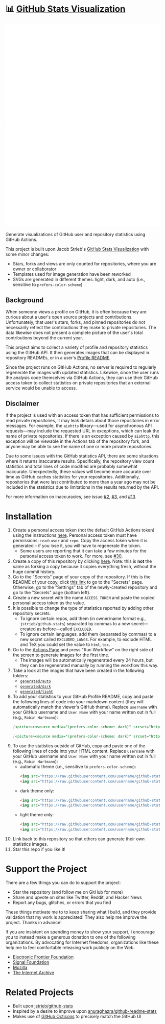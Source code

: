# 📊 [GitHub Stats Visualization][github-stats-orig]

[<picture><source media="(prefers-color-scheme: dark)" srcset="https://raw.githubusercontent.com/robin-hartmann/github-stats/master/generated/dark/overview.svg"><img alt="GitHub Statistics for Robin Hartmann" src="https://raw.githubusercontent.com/robin-hartmann/github-stats/master/generated/light/overview.svg"></picture>][github-stats-custom]
[<picture><source media="(prefers-color-scheme: dark)" srcset="https://raw.githubusercontent.com/robin-hartmann/github-stats/master/generated/dark/languages.svg"><img alt="Languages used by Robin Hartmann" src="https://raw.githubusercontent.com/robin-hartmann/github-stats/master/generated/light/languages.svg"></picture>][github-stats-custom]

Generate visualizations of GitHub user and repository statistics using GitHub
Actions.

This project is built upon Jacob Strieb's [GitHub Stats Visualization][github-stats-orig]
with some minor changes:

- Stars, forks and views are only counted for repositories, where you are owner or collaborator
- Templates used for image generation have been reworked
- SVGs are generated in different themes: light, dark, and auto (i.e., sensitive to `prefers-color-scheme`)

## Background

When someone views a profile on GitHub, it is often because they are curious
about a user's open source projects and contributions. Unfortunately, that
user's stars, forks, and pinned repositories do not necessarily reflect the
contributions they make to private repositories. The data likewise does not
present a complete picture of the user's total contributions beyond the current
year.

This project aims to collect a variety of profile and repository statistics
using the GitHub API. It then generates images that can be displayed in
repository READMEs, or in a user's [Profile
README](https://docs.github.com/en/github/setting-up-and-managing-your-github-profile/managing-your-profile-readme).

Since the project runs on GitHub Actions, no server is required to regularly
regenerate the images with updated statistics. Likewise, since the user runs
the analysis code themselves via GitHub Actions, they can use their GitHub
access token to collect statistics on private repositories that an external
service would be unable to access.

## Disclaimer

If the project is used with an access token that has sufficient permissions to
read private repositories, it may leak details about those repositories in
error messages. For example, the `aiohttp` library—used for asynchronous API
requests—may include the requested URL in exceptions, which can leak the name
of private repositories. If there is an exception caused by `aiohttp`, this
exception will be viewable in the Actions tab of the repository fork, and
anyone may be able to see the name of one or more private repositories.

Due to some issues with the GitHub statistics API, there are some situations
where it returns inaccurate results. Specifically, the repository view count
statistics and total lines of code modified are probably somewhat inaccurate.
Unexpectedly, these values will become more accurate over time as GitHub
caches statistics for your repositories. Additionally, repositories that were
last contributed to more than a year ago may not be included in the statistics
due to limitations in the results returned by the API.

For more information on inaccuracies, see issue
[#2](https://github.com/jstrieb/github-stats/issues/2),
[#3](https://github.com/jstrieb/github-stats/issues/3), and
[#13](https://github.com/jstrieb/github-stats/issues/13).

# Installation

<!-- TODO: Add details and screenshots -->

1. Create a personal access token (not the default GitHub Actions token) using
   the instructions
   [here](https://docs.github.com/en/github/authenticating-to-github/creating-a-personal-access-token).
   Personal access token must have permissions: `read:user` and `repo`. Copy
   the access token when it is generated – if you lose it, you will have to
   regenerate the token.
   - Some users are reporting that it can take a few minutes for the personal
     access token to work. For more, see
     [#30](https://github.com/jstrieb/github-stats/issues/30).
2. Create a copy of this repository by clicking
   [here](https://github.com/robin-hartmann/github-stats/generate). Note: this is
   **not** the same as forking a copy because it copies everything fresh,
   without the huge commit history.
3. Go to the "Secrets" page of your copy of the repository. If this is the
   README of your copy, click [this link](../../settings/secrets/actions) to go
   to the "Secrets" page. Otherwise, go to the "Settings" tab of the
   newly-created repository and go to the "Secrets" page (bottom left).
4. Create a new secret with the name `ACCESS_TOKEN` and paste the copied
   personal access token as the value.
5. It is possible to change the type of statistics reported by adding other
   repository secrets.
   - To ignore certain repos, add them (in owner/name format e.g.,
     `jstrieb/github-stats`) separated by commas to a new secret—created as
     before—called `EXCLUDED`.
   - To ignore certain languages, add them (separated by commas) to a new
     secret called `EXCLUDED_LANGS`. For example, to exclude HTML and TeX you
     could set the value to `html,tex`.
6. Go to the [Actions
   Page](../../actions?query=workflow%3A"Generate+Stats+Images") and press "Run
   Workflow" on the right side of the screen to generate images for the first
   time.
   - The images will be automatically regenerated every 24 hours, but they can
     be regenerated manually by running the workflow this way.
7. Take a look at the images that have been created in the following folders:
   - [`generated/auto`](generated/auto)
   - [`generated/dark`](generated/dark)
   - [`generated/light`](generated/light)
8. To add your statistics to your GitHub Profile README, copy and paste the
   following lines of code into your markdown content
   (they will automatically match the viewer's GitHub theme). Replace `username`
   with your GitHub username and `User Name` with your name written out in full
   (e.g., `Robin Hartmann`):
   ```md
   [<picture><source media="(prefers-color-scheme: dark)" srcset="https://raw.githubusercontent.com/username/github-stats/master/generated/dark/overview.svg"><img alt="GitHub Statistics for User Name" src="https://raw.githubusercontent.com/username/github-stats/master/generated/light/overview.svg"></picture>](https://github.com/username/github-stats#readme)
   ```
   ```md
   [<picture><source media="(prefers-color-scheme: dark)" srcset="https://raw.githubusercontent.com/username/github-stats/master/generated/dark/languages.svg"><img alt="Languages used by User Name" src="https://raw.githubusercontent.com/username/github-stats/master/generated/light/languages.svg"></picture>](https://github.com/username/github-stats#readme)
   ```
9. To use the statistics outside of GitHub, copy and paste one of the
   following lines of code into your HTML content. Replace `username`
   with your GitHub username and `User Name` with your name written out in full
   (e.g., `Robin Hartmann`):
   - automatic theme (i.e., sensitive to `prefers-color-scheme`):
     ```html
     <img src="https://raw.githubusercontent.com/username/github-stats/master/generated/auto/overview.svg" width="320" height="210" alt="GitHub Statistics for User Name">
     <img src="https://raw.githubusercontent.com/username/github-stats/master/generated/auto/languages.svg" width="320" height="210" alt="Languages used by User Name">
     ```
   - dark theme only:
     ```html
     <img src="https://raw.githubusercontent.com/username/github-stats/master/generated/dark/overview.svg" width="320" height="210" alt="GitHub Statistics for User Name">
     <img src="https://raw.githubusercontent.com/username/github-stats/master/generated/dark/languages.svg" width="320" height="210" alt="Languages used by User Name">
     ```
   - light theme only:
     ```html
     <img src="https://raw.githubusercontent.com/username/github-stats/master/generated/light/overview.svg" width="320" height="210" alt="GitHub Statistics for User Name">
     <img src="https://raw.githubusercontent.com/username/github-stats/master/generated/light/languages.svg" width="320" height="210" alt="Languages used by User Name">
     ```
10. Link back to this repository so that others can generate their own
   statistics images.
11. Star this repo if you like it!


# Support the Project

There are a few things you can do to support the project:

- Star the repository (and follow me on GitHub for more)
- Share and upvote on sites like Twitter, Reddit, and Hacker News
- Report any bugs, glitches, or errors that you find

These things motivate me to to keep sharing what I build, and they provide
validation that my work is appreciated! They also help me improve the
project. Thanks in advance!

If you are insistent on spending money to show your support, I encourage you to
instead make a generous donation to one of the following organizations. By advocating
for Internet freedoms, organizations like these help me to feel comfortable
releasing work publicly on the Web.

- [Electronic Frontier Foundation](https://supporters.eff.org/donate/)
- [Signal Foundation](https://signal.org/donate/)
- [Mozilla](https://donate.mozilla.org/en-US/)
- [The Internet Archive](https://archive.org/donate/index.php)


# Related Projects

- Built upon [jstrieb/github-stats][github-stats-orig]
- Inspired by a desire to improve upon
  [anuraghazra/github-readme-stats](https://github.com/anuraghazra/github-readme-stats)
- Makes use of [GitHub Octicons](https://primer.style/octicons/) to precisely
  match the GitHub UI

[github-stats-orig]: https://github.com/jstrieb/github-stats#readme
[github-stats-custom]: https://github.com/robin-hartmann/github-stats#readme
